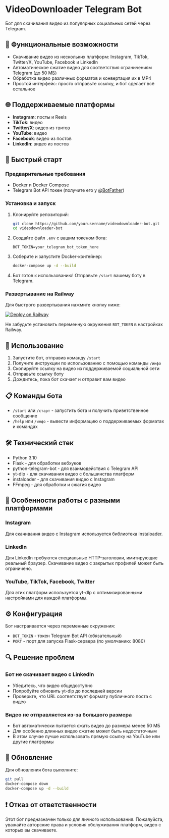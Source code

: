 # VideoDownloader Telegram Bot

Бот для скачивания видео из популярных социальных сетей через Telegram.

## 🎯 Функциональные возможности

- Скачивание видео из нескольких платформ: Instagram, TikTok, Twitter/X, YouTube, Facebook и LinkedIn
- Автоматическое сжатие видео для соответствия ограничениям Telegram (до 50 МБ)
- Обработка видео различных форматов и конвертация их в MP4
- Простой интерфейс: просто отправьте ссылку, и бот сделает всё остальное

## 🌐 Поддерживаемые платформы

- **Instagram**: посты и Reels
- **TikTok**: видео
- **Twitter/X**: видео из твитов
- **YouTube**: видео
- **Facebook**: видео из постов
- **LinkedIn**: видео из постов

## 🚀 Быстрый старт

### Предварительные требования

- Docker и Docker Compose
- Telegram Bot API токен (получите его у [@BotFather](https://t.me/BotFather))

### Установка и запуск

1. Клонируйте репозиторий:
   ```bash
   git clone https://github.com/yourusername/videodownloader-bot.git
   cd videodownloader-bot
   ```

2. Создайте файл `.env` с вашим токеном бота:
   ```
   BOT_TOKEN=your_telegram_bot_token_here
   ```

3. Соберите и запустите Docker-контейнер:
   ```bash
   docker-compose up -d --build
   ```

4. Бот готов к использованию! Отправьте `/start` вашему боту в Telegram.

### Развертывание на Railway

Для быстрого развертывания нажмите кнопку ниже:

[![Deploy on Railway](https://railway.app/button.svg)](https://railway.app/new?template=https://github.com/F4r5ight/VideoPirat)

Не забудьте установить переменную окружения `BOT_TOKEN` в настройках Railway.

## 🔧 Использование

1. Запустите бот, отправив команду `/start`
2. Получите инструкции по использованию с помощью команды `/инфо`
3. Скопируйте ссылку на видео из поддерживаемой социальной сети
4. Отправьте ссылку боту
5. Дождитесь, пока бот скачает и отправит вам видео

## 📋 Команды бота

- `/start` или `/старт` - запустить бота и получить приветственное сообщение
- `/help` или `/инфо` - вывести информацию о поддерживаемых форматах и командах

## 🛠️ Технический стек

- Python 3.10
- Flask - для обработки вебхуков
- python-telegram-bot - для взаимодействия с Telegram API
- yt-dlp - для скачивания видео с большинства платформ
- instaloader - для скачивания видео с Instagram
- FFmpeg - для обработки и сжатия видео

## 📝 Особенности работы с разными платформами

### Instagram
Для скачивания видео с Instagram используется библиотека instaloader.

### LinkedIn
Для LinkedIn требуются специальные HTTP-заголовки, имитирующие реальный браузер. Скачивание видео с закрытых профилей может быть ограничено.

### YouTube, TikTok, Facebook, Twitter
Для этих платформ используется yt-dlp с оптимизированными настройками для каждой платформы.

## ⚙️ Конфигурация

Бот настраивается через переменные окружения:

- `BOT_TOKEN` - токен Telegram Bot API (обязательный)
- `PORT` - порт для запуска Flask-сервера (по умолчанию: 8080)

## 🔍 Решение проблем

### Бот не скачивает видео с LinkedIn
- Убедитесь, что видео общедоступно
- Попробуйте обновить yt-dlp до последней версии
- Проверьте, что URL соответствует формату публичного поста с видео

### Видео не отправляется из-за большого размера
- Бот автоматически пытается сжать видео до размера менее 50 МБ
- Для особенно длинных видео сжатие может быть недостаточным
- В этом случае лучше использовать прямую ссылку на YouTube или другие платформы

## 🔄 Обновление

Для обновления бота выполните:

```bash
git pull
docker-compose down
docker-compose up -d --build
```

## ❗️ Отказ от ответственности

Этот бот предназначен только для личного использования. Пожалуйста, уважайте авторские права и условия обслуживания платформ, видео с которых вы скачиваете.
